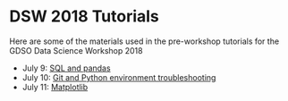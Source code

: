 # DSW 2018 Tutorials
Here are some of the materials used in the pre-workshop tutorials for the GDSO Data Science Workshop 2018

* July 9: [SQL and pandas](sql-pandas)
* July 10: [Git and Python environment troubleshooting](git) 
* July 11: [Matplotlib](matplotlib)
